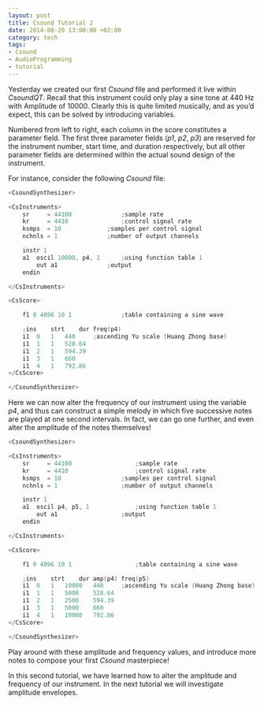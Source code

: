 ```yaml
---
layout: post
title: Csound Tutorial 2
date: 2014-08-20 13:00:00 +02:00
category: tech
tags:
- Csound
- AudioProgramming
- tutorial
---
```

Yesterday we created our first *Csound* file and performed it live within *CsoundQT*. Recall that this instrument could only play a sine tone at 440 Hz with Amplitude of 10000. Clearly this is quite limited musically, and as you’d expect, this can be solved by introducing variables.

Numbered from left to right, each column in the score constitutes a parameter field. The first three parameter fields (*p1*, *p2*, *p3*) are reserved for the instrument number, start time, and duration respectively, but all other parameter fields are determined within the actual sound design of the instrument.

For instance, consider the following *Csound* file:

```c
<CsoundSynthesizer>

<CsInstruments>
	sr     = 44100				;sample rate
	kr     = 4410				;control signal rate
	ksmps  = 10				;samples per control signal
	nchnls = 1				;number of output channels

	instr 1
	a1	oscil 10000, p4, 1		;using function table 1
		out a1				;output
	endin

</CsInstruments>

<CsScore>

	f1 0 4096 10 1				;table containing a sine wave

	;ins	strt	dur	freq(p4)
	i1 	0 	1	440		;ascending Yu scale (Huang Zhong base)
	i1 	1 	1	528.64		
	i1 	2	1	594.39
	i1 	3 	1	660
	i1 	4 	1	792.86		
</CsScore>

</CsoundSynthesizer>
```

Here we can now alter the frequency of our instrument using the variable *p4*, and thus can construct a simple melody in which five successive notes are played at one second intervals. In fact, we can go one further, and even alter the amplitude of the notes themselves!

```c
<CsoundSynthesizer>

<CsInstruments>
	sr     = 44100					;sample rate
	kr     = 4410					;control signal rate
	ksmps  = 10					;samples per control signal
	nchnls = 1					;number of output channels

	instr 1
	a1	oscil p4, p5, 1				;using function table 1
		out a1					;output
	endin

</CsInstruments>

<CsScore>

	f1 0 4096 10 1					;table containing a sine wave

	;ins	strt	dur	amp(p4)	freq(p5)
	i1 	0 	1	10000	440		;ascending Yu scale (Huang Zhong base)
	i1 	1 	1	5000	528.64		
	i1 	2	1	2500	594.39
	i1 	3 	1	5000	660
	i1 	4 	1	10000	792.86		
</CsScore>

</CsoundSynthesizer>
```

Play around with these amplitude and frequency values, and introduce more notes to compose your first *Csound* masterpiece!

In this second tutorial, we have learned how to alter the amplitude and frequency of our instrument. In the next tutorial we will investigate amplitude envelopes.
